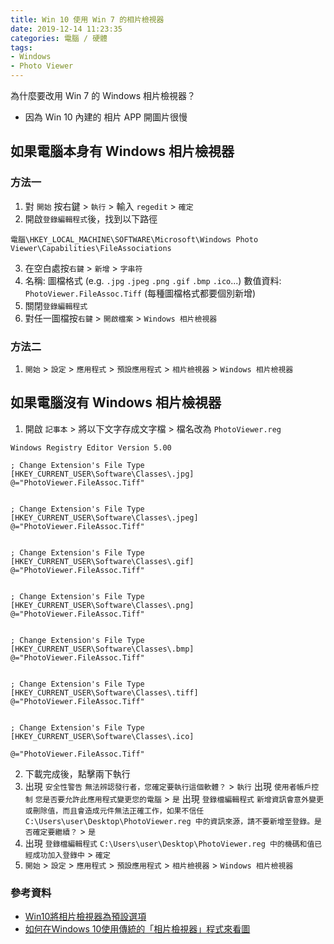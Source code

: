 ```yaml
---
title: Win 10 使用 Win 7 的相片檢視器
date: 2019-12-14 11:23:35
categories: 電腦 / 硬體
tags: 
- Windows
- Photo Viewer
---
```


為什麼要改用 Win 7 的 Windows 相片檢視器？
- 因為 Win 10 內建的 相片 APP 開圖片很慢

<!-- more -->

## 如果電腦本身有 Windows 相片檢視器

### 方法一
1. 對 `開始` 按右鍵 > `執行` > 輸入 `regedit` > `確定`
2. 開啟`登錄編輯程式`後，找到以下路徑
```
電腦\HKEY_LOCAL_MACHINE\SOFTWARE\Microsoft\Windows Photo Viewer\Capabilities\FileAssociations
```
3. 在空白處按`右鍵` > `新增` > `字串符`
4. 名稱: 圖檔格式 (e.g. `.jpg` `.jpeg` `.png` `.gif` `.bmp` `.ico`...)
數值資料:  `PhotoViewer.FileAssoc.Tiff`
(每種圖檔格式都要個別新增)
5. 關閉`登錄編輯程式`
6. 對任一圖檔按`右鍵` > `開啟檔案` >  `Windows 相片檢視器`

### 方法二
1. `開始` > `設定` > `應用程式` > `預設應用程式` > `相片檢視器` > `Windows 相片檢視器`

## 如果電腦沒有 Windows 相片檢視器
1. 開啟 `記事本` > 將以下文字存成文字檔 > 檔名改為 `PhotoViewer.reg`
```
Windows Registry Editor Version 5.00

; Change Extension's File Type
[HKEY_CURRENT_USER\Software\Classes\.jpg]
@="PhotoViewer.FileAssoc.Tiff"


; Change Extension's File Type
[HKEY_CURRENT_USER\Software\Classes\.jpeg]
@="PhotoViewer.FileAssoc.Tiff"


; Change Extension's File Type
[HKEY_CURRENT_USER\Software\Classes\.gif]
@="PhotoViewer.FileAssoc.Tiff"


; Change Extension's File Type
[HKEY_CURRENT_USER\Software\Classes\.png]
@="PhotoViewer.FileAssoc.Tiff"


; Change Extension's File Type
[HKEY_CURRENT_USER\Software\Classes\.bmp]
@="PhotoViewer.FileAssoc.Tiff"


; Change Extension's File Type
[HKEY_CURRENT_USER\Software\Classes\.tiff]
@="PhotoViewer.FileAssoc.Tiff"


; Change Extension's File Type
[HKEY_CURRENT_USER\Software\Classes\.ico]

@="PhotoViewer.FileAssoc.Tiff"
```
2. 下載完成後，點擊兩下執行
3. 出現 `安全性警告` `無法辨認發行者，您確定要執行這個軟體？` > `執行`
出現 `使用者帳戶控制`  `您是否要允許此應用程式變更您的電腦` > `是`
出現 `登錄檔編輯程式` `新增資訊會意外變更或刪除值，而且會造成元件無法正確工作，如果不信任 C:\Users\user\Desktop\PhotoViewer.reg 中的資訊來源，請不要新增至登錄。是否確定要繼續？` > `是`
4. 出現 `登錄檔編輯程式` `C:\Users\user\Desktop\PhotoViewer.reg 中的機碼和值已經成功加入登錄中` > `確定`
5. `開始` > `設定` > `應用程式` > `預設應用程式` > `相片檢視器` > `Windows 相片檢視器`

### 參考資料
- [Win10將相片檢視器為預設選項](https://hcwang.pixnet.net/blog/post/42718982-win10%E5%B0%87%E7%9B%B8%E7%89%87%E6%AA%A2%E8%A6%96%E5%99%A8%E7%82%BA%E9%A0%90%E8%A8%AD%E9%81%B8%E9%A0%85)
- [如何在Windows 10使用傳統的「相片檢視器」程式來看圖](https://www.kocpc.com.tw/archives/95887)